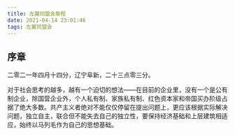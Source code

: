 ```yaml
---
title: 左翼同盟会章程
date: 2021-04-14 23:01:46
tags: 左翼同盟会
---
```


## 序章

二零二一年四月十四分，辽宁阜新，二十三点零三分。

对于社会思考的越多，越有一个迫切的想法——在目前的企业里，没有一个是公有制企业，除国营企业外，个人私有制、家族私有制、红色资本家和帝国买办阶级占据了绝大多数。共产主义者绝对不能仅仅停留在提出问题上，更应该根据实际解决问题，独立自主，联合但不能失去自己的独立性，要保持经济基础和上层建筑相适应，始终以马列毛作为自己的思想基础。

